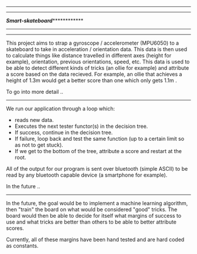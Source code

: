 ******************************************************************************************************
******************************************************************************************************
*************************************Smart-skateboard*************************************************
******************************************************************************************************
******************************************************************************************************

This project aims to strap a gyroscope / accelerometer (MPU6050) to a skateboard to take in acceleration / orientation data.
This data is then used to calculate things like distance travelled in different axes (height for example), orientation, previous orientations, speed, etc.
This data is used to be able to detect different kinds of tricks (an ollie for example) and attribute a score based on the data recieved. For example, an ollie that achieves a height of 1.3m would get a better score than one which only gets 1.1m .

To go into more detail ..
******************************************************************************************************
We run our application through a loop which:
  - reads new data.
  - Executes the next tester functor(s) in the decision tree.
  - If success, continue in the decision tree.
  - If failure, loop back and test the same function (up to a certain limit so as not to get stuck).
  - If we get to the bottom of the tree, attribute a score and restart at the root.
  
All of the output for our program is sent over bluetooth (simple ASCII) to be read by any bluetooth capable device (a smartphone for example).

In the future ..
******************************************************************************************************

In the future, the goal would be to implement a machine learning algorithm, then "train" the board on what would be considered "good" tricks. The board would then be able to decide for itself what margins of success to use and what tricks are better than others to be able to better attribute scores.

Currently, all of these margins have been hand tested and are hard coded as constants.
